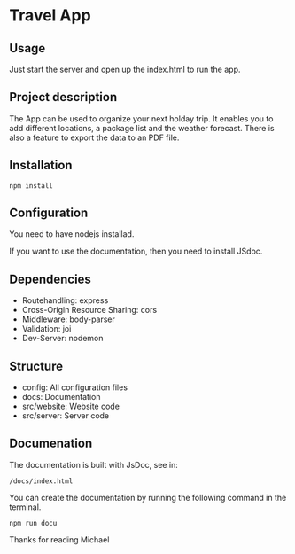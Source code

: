 # Travel App

## Usage

Just start the server and open up the index.html to run the app.

## Project description

The App can be used to organize your next holday trip.
It enables you to add different locations, a package list and the weather forecast.
There is also a feature to export the data to an PDF file.

## Installation

    npm install

## Configuration

You need to have nodejs installad.

If you want to use the documentation, then you need to install JSdoc.

## Dependencies

- Routehandling: express
- Cross-Origin Resource Sharing: cors
- Middleware: body-parser
- Validation: joi
- Dev-Server: nodemon

## Structure

- config: All configuration files
- docs: Documentation
- src/website: Website code
- src/server: Server code

## Documenation

The documentation is built with JsDoc, see in:

    /docs/index.html

You can create the documentation by running the following command in the terminal.

    npm run docu

Thanks for reading
Michael
